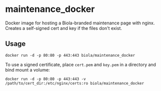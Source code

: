 # maintenance_docker

Docker image for hosting a Biola-branded maintenance page with nginx. Creates a self-signed cert and key if the files don't exist.

## Usage

```
docker run -d -p 80:80 -p 443:443 biola/maintenance_docker
```

To use a signed certificate, place `cert.pem` and `key.pem` in a directory and bind mount a volume:
```
docker run -d -p 80:80 -p 443:443 -v /path/to/cert_dir:/etc/nginx/certs:ro biola/maintenance_docker
```
